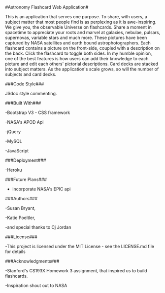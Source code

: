 #Astronomy Flashcard Web Application#

This is an application that serves one purpose. To share, with users, a subject matter that most people find is as  perplexing as it is awe-inspiring.  We give you, the observable Universe on flashcards. Share a moment in spacetime to appreciate your roots and marvel at galaxies, nebulae, pulsars, supernovas, variable stars and much more. These pictures have been captured by NASA satellites and earth bound astrophotographers. Each flashcard contains a picture on the front-side, coupled with a description on the back. Click the flashcard to toggle both sides. In my humble opinion, one of the best features is how users can add their knowledge to each picture and edit each others' pictorial descriptions. Card decks are stacked into subject matters. As the application's scale grows, so will the number of subjects and card decks.  


###Code Style###

JSdoc style commenting.


###Built With###

-Bootstrap V3 - CSS framework

-NASA's APOD Api 

-jQuery

-MySQL

-JavaScript

###Deployment###

-Heroku

###Future Plans###
- incorporate NASA's EPIC api

###Authors###

-Susan Bryant,

-Katie Poeltler,

-and special thanks to Cj Jordan

###License###

-This project is licensed under the MIT License - see the LICENSE.md file for details

###Acknowledgments###

-Stanford's CS193X Homework 3 assignment, that inspired us to build flashcards. 

-Inspiration shout out to NASA


